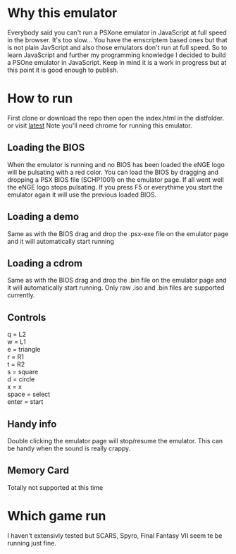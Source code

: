 # Why this emulator
Everybody said you can't run a PSXone emulator in JavaScript at full speed in the browser. It's too slow...
You have the emscriptem based ones but that is not plain JavScript and also those emulators don't run at full speed. So to learn JavaScript and further my programming knowledge I decided to build a PSOne emulator in JavaScript. Keep in mind it is a work in progress but at this point it is good enough to publish.

# How to run

First clone or download the repo then open the index.html in the distfolder. or visit [latest](https://kootstra-rene.github.io/enge-js/)
Note you'll need chrome for running this emulator.

## Loading the BIOS

When the emulator is running and no BIOS has been loaded the eNGE logo will be pulsating with a red color.
You can load the BIOS by dragging and dropping a PSX BIOS file (SCHP1001) on the emulator page. If all went well the eNGE logo stops pulsating. If you press F5 or everythime you start the emulator again it will use the previous loaded BIOS.

## Loading a demo
Same as with the BIOS drag and drop the .psx-exe file on the emulator page and it will automatically start running

## Loading a cdrom
Same as with the BIOS drag and drop the .bin file on the emulator page and it will automatically start running. Only raw .iso and .bin files are supported currently.

## Controls

q = L2  
w = L1  
e = triangle  
r = R1  
t = R2  
s = square  
d = circle  
x = x  
space = select  
enter = start  

## Handy info
Double clicking the emulator page will stop/resume the emulator. This can be handy when the sound is really crappy.

## Memory Card
Totally not supported at this time

# Which game run

I haven't extensivly tested but SCARS, Spyro, Final Fantasy VII seem te be running just fine.
